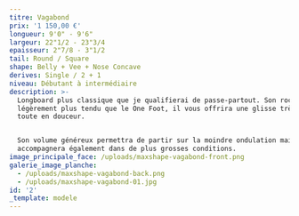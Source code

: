 ```yaml
---
titre: Vagabond
prix: '1 150,00 €'
longueur: 9'0" - 9'6"
largeur: 22"1/2 - 23"3/4
epaisseur: 2"7/8 - 3"1/2
tail: Round / Square
shape: Belly + Vee + Nose Concave
derives: Single / 2 + 1
niveau: Débutant à intermédiaire
description: >-
  Longboard plus classique que je qualifierai de passe-partout. Son rocker est
  légèrement plus tendu que le One Foot, il vous offrira une glisse très fluide,
  toute en douceur. 


  Son volume généreux permettra de partir sur la moindre ondulation mais il vous
  accompagnera également dans de plus grosses conditions.
image_principale_face: /uploads/maxshape-vagabond-front.png
galerie_image_planche:
  - /uploads/maxshape-vagabond-back.png
  - /uploads/maxshape-vagabond-01.jpg
id: '2'
_template: modele
---
```


